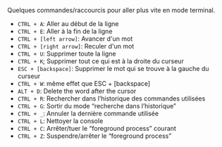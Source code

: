 Quelques commandes/raccourcis pour aller plus vite en mode terminal.

* `CTRL + A`: Aller au début de la ligne
* `CTRL + E`: Aller à la fin de la ligne
* `CTRL + [left arrow]`: Avancer d'un mot
* `CTRL + [right arrow]`: Reculer d'un mot
* `CTRL + U`: Supprimer toute la ligne
* `CTRL + K`; Supprimer tout ce qui est à la droite du curseur
* `ESC + [backspace]`: Supprimer le mot qui se trouve à la gauche du curseur
* `CTRL + W`: même effet que ESC + [backspace]
* `ALT + D`: Delete the word after the cursor
* `CTRL + R`: Rechercher dans l’historique des commandes utilisées
* `CTRL + G`: Sortir du mode “recherche dans l’historique”
* `CTRL + _`: Annuler la dernière commande utilisée
* `CTRL + L`: Nettoyer la console
* `CTRL + C`: Arrêter/tuer le “foreground process” courant
* `CTRL + Z`: Suspendre/arrêter le “foreground process”
